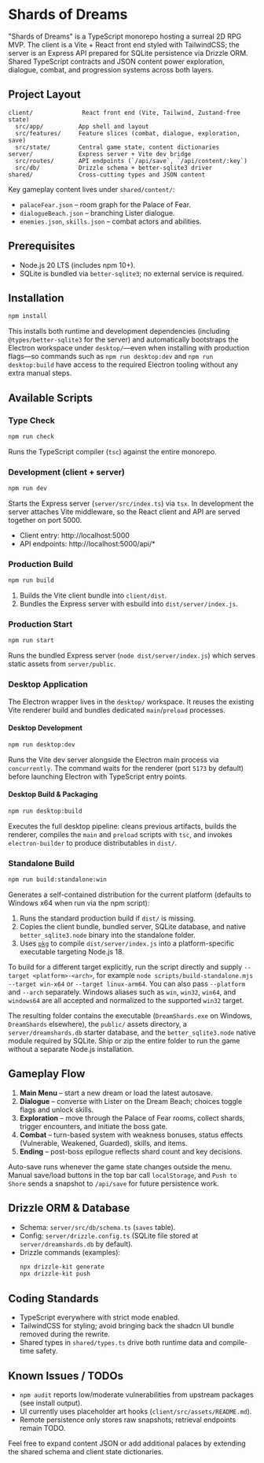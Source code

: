 # Shards of Dreams

"Shards of Dreams" is a TypeScript monorepo hosting a surreal 2D RPG MVP. The client is a Vite + React front end styled with TailwindCSS; the server is an Express API prepared for SQLite persistence via Drizzle ORM. Shared TypeScript contracts and JSON content power exploration, dialogue, combat, and progression systems across both layers.

## Project Layout

```
client/              React front end (Vite, Tailwind, Zustand-free state)
  src/app/          App shell and layout
  src/features/     Feature slices (combat, dialogue, exploration, save)
  src/state/        Central game state, content dictionaries
server/             Express server + Vite dev bridge
  src/routes/       API endpoints (`/api/save`, `/api/content/:key`)
  src/db/           Drizzle schema + better-sqlite3 driver
shared/             Cross-cutting types and JSON content
```

Key gameplay content lives under `shared/content/`:
- `palaceFear.json` – room graph for the Palace of Fear.
- `dialogueBeach.json` – branching Lister dialogue.
- `enemies.json`, `skills.json` – combat actors and abilities.

## Prerequisites

- Node.js 20 LTS (includes npm 10+).
- SQLite is bundled via `better-sqlite3`; no external service is required.

## Installation

```bash
npm install
```

This installs both runtime and development dependencies (including `@types/better-sqlite3` for the server) and automatically bootstraps the Electron workspace under `desktop/`—even when installing with production flags—so commands such as `npm run desktop:dev` and `npm run desktop:build` have access to the required Electron tooling without any extra manual steps.

## Available Scripts

### Type Check

```bash
npm run check
```
Runs the TypeScript compiler (`tsc`) against the entire monorepo.

### Development (client + server)

```bash
npm run dev
```
Starts the Express server (`server/src/index.ts`) via `tsx`. In development the server attaches Vite middleware, so the React client and API are served together on port 5000.

- Client entry: http://localhost:5000
- API endpoints: http://localhost:5000/api/*

### Production Build

```bash
npm run build
```
1. Builds the Vite client bundle into `client/dist`.
2. Bundles the Express server with esbuild into `dist/server/index.js`.

### Production Start

```bash
npm run start
```
Runs the bundled Express server (`node dist/server/index.js`) which serves static assets from `server/public`.

### Desktop Application

The Electron wrapper lives in the `desktop/` workspace. It reuses the existing Vite renderer build and bundles dedicated `main`/`preload` processes.

#### Desktop Development

```bash
npm run desktop:dev
```

Runs the Vite dev server alongside the Electron main process via `concurrently`. The command waits for the renderer (port `5173` by default) before launching Electron with TypeScript entry points.

#### Desktop Build & Packaging

```bash
npm run desktop:build
```

Executes the full desktop pipeline: cleans previous artifacts, builds the renderer, compiles the `main` and `preload` scripts with `tsc`, and invokes `electron-builder` to produce distributables in `dist/`.

### Standalone Build

```bash
npm run build:standalone:win
```

Generates a self-contained distribution for the current platform (defaults to Windows x64 when run via the npm script):

1. Runs the standard production build if `dist/` is missing.
2. Copies the client bundle, bundled server, SQLite database, and native `better_sqlite3.node` binary into the standalone folder.
3. Uses [`pkg`](https://github.com/vercel/pkg) to compile `dist/server/index.js` into a platform-specific executable targeting Node.js 18.

To build for a different target explicitly, run the script directly and supply `--target <platform>-<arch>`, for example `node scripts/build-standalone.mjs --target win-x64` or `--target linux-arm64`. You can also pass `--platform` and `--arch` separately. Windows aliases such as `win`, `win32`, `win64`, and `windows64` are all accepted and normalized to the supported `win32` target.

The resulting folder contains the executable (`DreamShards.exe` on Windows, `DreamShards` elsewhere), the `public/` assets directory, a `server/dreamshards.db` starter database, and the `better_sqlite3.node` native module required by SQLite. Ship or zip the entire folder to run the game without a separate Node.js installation.

## Gameplay Flow

1. **Main Menu** – start a new dream or load the latest autosave.
2. **Dialogue** – converse with Lister on the Dream Beach; choices toggle flags and unlock skills.
3. **Exploration** – move through the Palace of Fear rooms, collect shards, trigger encounters, and initiate the boss gate.
4. **Combat** – turn-based system with weakness bonuses, status effects (Vulnerable, Weakened, Guarded), skills, and items.
5. **Ending** – post-boss epilogue reflects shard count and key decisions.

Auto-save runs whenever the game state changes outside the menu. Manual save/load buttons in the top bar call `localStorage`, and `Push to Shore` sends a snapshot to `/api/save` for future persistence work.

## Drizzle ORM & Database

- Schema: `server/src/db/schema.ts` (`saves` table).
- Config: `server/drizzle.config.ts` (SQLite file stored at `server/dreamshards.db` by default).
- Drizzle commands (examples):
  ```bash
  npx drizzle-kit generate
  npx drizzle-kit push
  ```

## Coding Standards

- TypeScript everywhere with strict mode enabled.
- TailwindCSS for styling; avoid bringing back the shadcn UI bundle removed during the rewrite.
- Shared types in `shared/types.ts` drive both runtime data and compile-time safety.

## Known Issues / TODOs

- `npm audit` reports low/moderate vulnerabilities from upstream packages (see install output).
- UI currently uses placeholder art hooks (`client/src/assets/README.md`).
- Remote persistence only stores raw snapshots; retrieval endpoints remain TODO.

Feel free to expand content JSON or add additional palaces by extending the shared schema and client state dictionaries.
